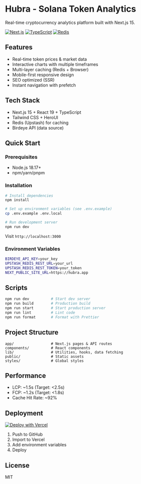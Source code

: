 # Hubra - Solana Token Analytics

Real-time cryptocurrency analytics platform built with Next.js 15.

[![Next.js](https://img.shields.io/badge/Next.js-15.3.1-black)](https://nextjs.org/)
[![TypeScript](https://img.shields.io/badge/TypeScript-5.6-blue)](https://www.typescriptlang.org/)
[![Redis](https://img.shields.io/badge/Redis-Upstash-red)](https://upstash.com/)

## Features

- Real-time token prices & market data
- Interactive charts with multiple timeframes
- Multi-layer caching (Redis + Browser)
- Mobile-first responsive design
- SEO optimized (SSR)
- Instant navigation with prefetch

## Tech Stack

- Next.js 15 + React 19 + TypeScript
- Tailwind CSS + HeroUI
- Redis (Upstash) for caching
- Birdeye API (data source)

## Quick Start

### Prerequisites
- Node.js 18.17+
- npm/yarn/pnpm

### Installation

```bash
# Install dependencies
npm install

# Set up environment variables (see .env.example)
cp .env.example .env.local

# Run development server
npm run dev
```

Visit `http://localhost:3000`

### Environment Variables

```bash
BIRDEYE_API_KEY=your_key
UPSTASH_REDIS_REST_URL=your_url
UPSTASH_REDIS_REST_TOKEN=your_token
NEXT_PUBLIC_SITE_URL=https://hubra.app
```

## Scripts

```bash
npm run dev          # Start dev server
npm run build        # Production build
npm run start        # Start production server
npm run lint         # Lint code
npm run format       # Format with Prettier
```

## Project Structure

```
app/                 # Next.js pages & API routes
components/          # React components
lib/                 # Utilities, hooks, data fetching
public/              # Static assets
styles/              # Global styles
```

## Performance

- LCP: ~1.5s (Target: <2.5s)
- FCP: ~1.2s (Target: <1.8s)
- Cache Hit Rate: ~92%

## Deployment

[![Deploy with Vercel](https://vercel.com/button)](https://vercel.com/new/clone?repository-url=https://github.com/yourusername/hubra-home)

1. Push to GitHub
2. Import to Vercel
3. Add environment variables
4. Deploy

## License

MIT
